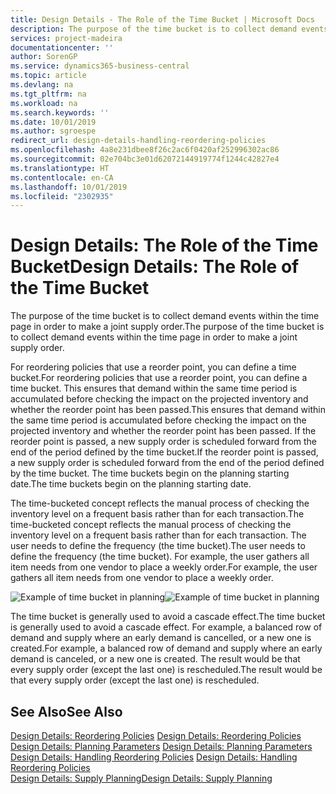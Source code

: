 ```yaml
---
title: Design Details - The Role of the Time Bucket | Microsoft Docs
description: The purpose of the time bucket is to collect demand events within the time page in order to make a joint supply order.
services: project-madeira
documentationcenter: ''
author: SorenGP
ms.service: dynamics365-business-central
ms.topic: article
ms.devlang: na
ms.tgt_pltfrm: na
ms.workload: na
ms.search.keywords: ''
ms.date: 10/01/2019
ms.author: sgroespe
redirect_url: design-details-handling-reordering-policies
ms.openlocfilehash: 4a8e231dbee8f26c2ac6f0420af252996302ac86
ms.sourcegitcommit: 02e704bc3e01d62072144919774f1244c42827e4
ms.translationtype: HT
ms.contentlocale: en-CA
ms.lasthandoff: 10/01/2019
ms.locfileid: "2302935"
---
```

# <a name="design-details-the-role-of-the-time-bucket"></a><span data-ttu-id="c32c0-103">Design Details: The Role of the Time Bucket</span><span class="sxs-lookup"><span data-stu-id="c32c0-103">Design Details: The Role of the Time Bucket</span></span>
<span data-ttu-id="c32c0-104">The purpose of the time bucket is to collect demand events within the time page in order to make a joint supply order.</span><span class="sxs-lookup"><span data-stu-id="c32c0-104">The purpose of the time bucket is to collect demand events within the time page in order to make a joint supply order.</span></span>  

 <span data-ttu-id="c32c0-105">For reordering policies that use a reorder point, you can define a time bucket.</span><span class="sxs-lookup"><span data-stu-id="c32c0-105">For reordering policies that use a reorder point, you can define a time bucket.</span></span> <span data-ttu-id="c32c0-106">This ensures that demand within the same time period is accumulated before checking the impact on the projected inventory and whether the reorder point has been passed.</span><span class="sxs-lookup"><span data-stu-id="c32c0-106">This ensures that demand within the same time period is accumulated before checking the impact on the projected inventory and whether the reorder point has been passed.</span></span> <span data-ttu-id="c32c0-107">If the reorder point is passed, a new supply order is scheduled forward from the end of the period defined by the time bucket.</span><span class="sxs-lookup"><span data-stu-id="c32c0-107">If the reorder point is passed, a new supply order is scheduled forward from the end of the period defined by the time bucket.</span></span> <span data-ttu-id="c32c0-108">The time buckets begin on the planning starting date.</span><span class="sxs-lookup"><span data-stu-id="c32c0-108">The time buckets begin on the planning starting date.</span></span>  

 <span data-ttu-id="c32c0-109">The time-bucketed concept reflects the manual process of checking the inventory level on a frequent basis rather than for each transaction.</span><span class="sxs-lookup"><span data-stu-id="c32c0-109">The time-bucketed concept reflects the manual process of checking the inventory level on a frequent basis rather than for each transaction.</span></span> <span data-ttu-id="c32c0-110">The user needs to define the frequency (the time bucket).</span><span class="sxs-lookup"><span data-stu-id="c32c0-110">The user needs to define the frequency (the time bucket).</span></span> <span data-ttu-id="c32c0-111">For example, the user gathers all item needs from one vendor to place a weekly order.</span><span class="sxs-lookup"><span data-stu-id="c32c0-111">For example, the user gathers all item needs from one vendor to place a weekly order.</span></span>  

 <span data-ttu-id="c32c0-112">![Example of time bucket in planning](media/nav_app_supply_planning_2_reorder_cycle.png "Example of time bucket in planning")</span><span class="sxs-lookup"><span data-stu-id="c32c0-112">![Example of time bucket in planning](media/nav_app_supply_planning_2_reorder_cycle.png "Example of time bucket in planning")</span></span>  

 <span data-ttu-id="c32c0-113">The time bucket is generally used to avoid a cascade effect.</span><span class="sxs-lookup"><span data-stu-id="c32c0-113">The time bucket is generally used to avoid a cascade effect.</span></span> <span data-ttu-id="c32c0-114">For example, a balanced row of demand and supply where an early demand is cancelled, or a new one is created.</span><span class="sxs-lookup"><span data-stu-id="c32c0-114">For example, a balanced row of demand and supply where an early demand is canceled, or a new one is created.</span></span> <span data-ttu-id="c32c0-115">The result would be that every supply order (except the last one) is rescheduled.</span><span class="sxs-lookup"><span data-stu-id="c32c0-115">The result would be that every supply order (except the last one) is rescheduled.</span></span>  

## <a name="see-also"></a><span data-ttu-id="c32c0-116">See Also</span><span class="sxs-lookup"><span data-stu-id="c32c0-116">See Also</span></span>  
 <span data-ttu-id="c32c0-117">[Design Details: Reordering Policies](design-details-reordering-policies.md) </span><span class="sxs-lookup"><span data-stu-id="c32c0-117">[Design Details: Reordering Policies](design-details-reordering-policies.md) </span></span>  
 <span data-ttu-id="c32c0-118">[Design Details: Planning Parameters](design-details-planning-parameters.md) </span><span class="sxs-lookup"><span data-stu-id="c32c0-118">[Design Details: Planning Parameters](design-details-planning-parameters.md) </span></span>  
 <span data-ttu-id="c32c0-119">[Design Details: Handling Reordering Policies](design-details-handling-reordering-policies.md) </span><span class="sxs-lookup"><span data-stu-id="c32c0-119">[Design Details: Handling Reordering Policies](design-details-handling-reordering-policies.md) </span></span>  
 [<span data-ttu-id="c32c0-120">Design Details: Supply Planning</span><span class="sxs-lookup"><span data-stu-id="c32c0-120">Design Details: Supply Planning</span></span>](design-details-supply-planning.md)
